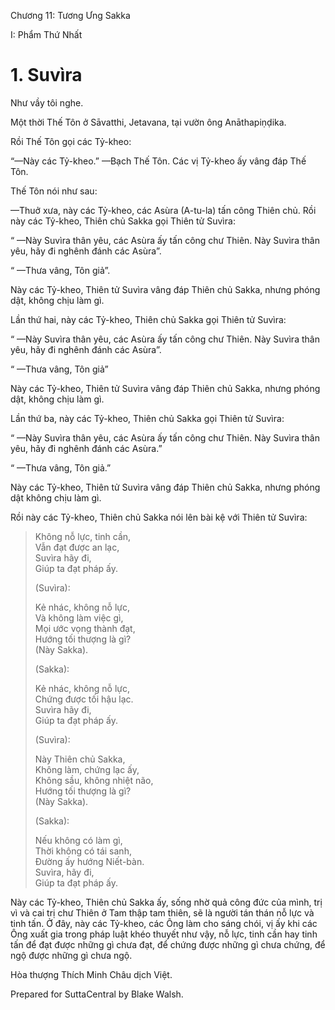  

Chương 11: Tương Ưng Sakka

I: Phẩm Thứ Nhất

# 1\. Suvìra

Như vầy tôi nghe.

Một thời Thế Tôn ở Sāvatthi, Jetavana, tại vườn ông Anāthapiṇḍika.

Rồi Thế Tôn gọi các Tỷ-kheo:

“—Này các Tỷ-kheo.” —Bạch Thế Tôn. Các vị Tỷ-kheo ấy vâng đáp Thế Tôn.

Thế Tôn nói như sau:

—Thuở xưa, này các Tỷ-kheo, các Asùra (A-tu-la) tấn công Thiên chủ. Rồi này các Tỷ-kheo, Thiên chủ Sakka gọi Thiên tử Suvìra:

“ —Này Suvìra thân yêu, các Asùra ấy tấn công chư Thiên. Này Suvìra thân yêu, hãy đi nghênh đánh các Asùra”.

“ —Thưa vâng, Tôn giả”.

Này các Tỷ-kheo, Thiên tử Suvìra vâng đáp Thiên chủ Sakka, nhưng phóng dật, không chịu làm gì.

Lần thứ hai, này các Tỷ-kheo, Thiên chủ Sakka gọi Thiên tử Suvìra:

“ —Này Suvìra thân yêu, các Asùra ấy tấn công chư Thiên. Này Suvìra thân yêu, hãy đi nghênh đánh các Asùra”.

“ —Thưa vâng, Tôn giả”

Này các Tỷ-kheo, Thiên tử Suvìra vâng đáp Thiên chủ Sakka, nhưng phóng dật, không chịu làm gì.

Lần thứ ba, này các Tỷ-kheo, Thiên chủ Sakka gọi Thiên tử Suvìra:

“ —Này Suvìra thân yêu, các Asùra ấy tấn công chư Thiên. Này Suvìra thân yêu, hãy đi nghênh đánh các Asùra.”

“ —Thưa vâng, Tôn giả.”

Này các Tỷ-kheo, Thiên tử Suvìra vâng đáp Thiên chủ Sakka, nhưng phóng dật không chịu làm gì.

Rồi này các Tỷ-kheo, Thiên chủ Sakka nói lên bài kệ với Thiên tử Suvìra:

> Không nỗ lực, tinh cần,  
> Vẫn đạt được an lạc,  
> Suvìra hãy đi,  
> Giúp ta đạt pháp ấy.
> 
> (Suvìra):
> 
> Kẻ nhác, không nỗ lực,  
> Và không làm việc gì,  
> Mọi ước vọng thành đạt,  
> Hướng tối thượng là gì?  
> (Này Sakka).
> 
> (Sakka):
> 
> Kẻ nhác, không nỗ lực,  
> Chứng được tối hậu lạc.  
> Suvìra hãy đi,  
> Giúp ta đạt pháp ấy.
> 
> (Suvìra):
> 
> Này Thiên chủ Sakka,  
> Không làm, chứng lạc ấy,  
> Không sầu, không nhiệt não,  
> Hướng tối thượng là gì?  
> (Này Sakka).
> 
> (Sakka):
> 
> Nếu không có làm gì,  
> Thời không có tái sanh,  
> Ðường ấy hướng Niết-bàn.  
> Suvìra, hãy đi,  
> Giúp ta đạt pháp ấy.

Này các Tỷ-kheo, Thiên chủ Sakka ấy, sống nhờ quả công đức của mình, trị vì và cai trị chư Thiên ở Tam thập tam thiên, sẽ là người tán thán nỗ lực và tinh tấn. Ở đây, này các Tỷ-kheo, các Ông làm cho sáng chói, vị ấy khi các Ông xuất gia trong pháp luật khéo thuyết như vậy, nỗ lực, tinh cần hay tinh tấn để đạt được những gì chưa đạt, để chứng được những gì chưa chứng, để ngộ được những gì chưa ngộ.

Hòa thượng Thích Minh Châu dịch Việt.

Prepared for SuttaCentral by Blake Walsh.